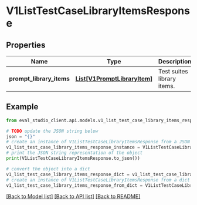 # V1ListTestCaseLibraryItemsResponse


## Properties

Name | Type | Description | Notes
------------ | ------------- | ------------- | -------------
**prompt_library_items** | [**List[V1PromptLibraryItem]**](V1PromptLibraryItem.md) | Test suites library items. | [optional] 

## Example

```python
from eval_studio_client.api.models.v1_list_test_case_library_items_response import V1ListTestCaseLibraryItemsResponse

# TODO update the JSON string below
json = "{}"
# create an instance of V1ListTestCaseLibraryItemsResponse from a JSON string
v1_list_test_case_library_items_response_instance = V1ListTestCaseLibraryItemsResponse.from_json(json)
# print the JSON string representation of the object
print(V1ListTestCaseLibraryItemsResponse.to_json())

# convert the object into a dict
v1_list_test_case_library_items_response_dict = v1_list_test_case_library_items_response_instance.to_dict()
# create an instance of V1ListTestCaseLibraryItemsResponse from a dict
v1_list_test_case_library_items_response_from_dict = V1ListTestCaseLibraryItemsResponse.from_dict(v1_list_test_case_library_items_response_dict)
```
[[Back to Model list]](../README.md#documentation-for-models) [[Back to API list]](../README.md#documentation-for-api-endpoints) [[Back to README]](../README.md)


